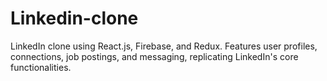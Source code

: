 # Linkedin-clone
LinkedIn clone using React.js, Firebase, and Redux. Features user profiles, connections, job postings, and messaging, replicating LinkedIn's core functionalities.
